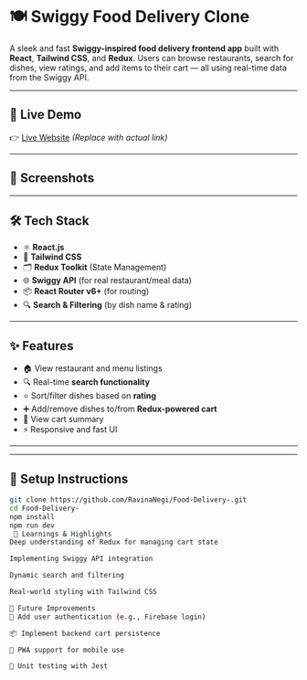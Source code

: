 # 🍽️ Swiggy Food Delivery Clone

A sleek and fast **Swiggy-inspired food delivery frontend app** built with **React**, **Tailwind CSS**, and **Redux**. Users can browse restaurants, search for dishes, view ratings, and add items to their cart — all using real-time data from the Swiggy API.

---

## 🚀 Live Demo

👉 [Live Website](https://restaurantmenutype.netlify.app/) *(Replace with actual link)*

---

## 📸 Screenshots


---

## 🛠️ Tech Stack

- ⚛️ **React.js**
- 🎨 **Tailwind CSS**
- 🗂️ **Redux Toolkit** (State Management)
- 🌐 **Swiggy API** (for real restaurant/meal data)
- 📦 **React Router v6+** (for routing)
- 🔍 **Search & Filtering** (by dish name & rating)

---

## ✨ Features

- 🏠 View restaurant and menu listings
- 🔍 Real-time **search functionality**
- ⭐ Sort/filter dishes based on **rating**
- ➕ Add/remove dishes to/from **Redux-powered cart**
- 🧾 View cart summary
- ⚡ Responsive and fast UI

---




---

## 🔧 Setup Instructions

```bash
git clone https://github.com/RavinaNegi/Food-Delivery-.git
cd Food-Delivery-
npm install
npm run dev
 📌 Learnings & Highlights
Deep understanding of Redux for managing cart state

Implementing Swiggy API integration

Dynamic search and filtering

Real-world styling with Tailwind CSS

🚀 Future Improvements
🔐 Add user authentication (e.g., Firebase login)

📦 Implement backend cart persistence

📱 PWA support for mobile use

🧪 Unit testing with Jest








